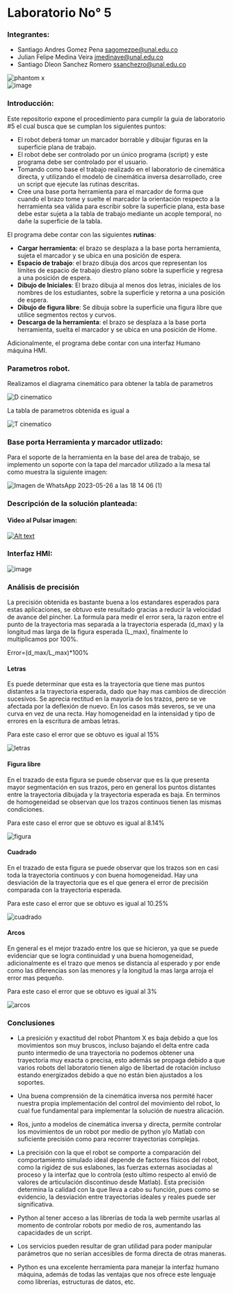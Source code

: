 # Laboratorio No° 5

### Integrantes:
- Santiago Andres Gomez Pena <sagomezpe@unal.edu.co>
- Julian Felipe Medina Veira <jmedinave@unal.edu.co>
- Santiago Dleon Sanchez Romero <ssanchezro@unal.edu.co>


![phantom x](https://github.com/jmedinave/Lab-4--Robotica/assets/49196705/429be8d6-74e6-4678-9220-b16d22270292)                   
![image](https://github.com/jmedinave/Lab-4--Robotica/assets/49196705/db5b3025-32a1-4bb7-918f-5f6461aff75a)


### Introducción:
Este repositorio expone el procedimiento para cumplir la guia de laboratorio #5 el cual busca que se cumplan los siguientes puntos:

<ul>
    <li>El robot deber&aacute; tomar un marcador borrable y dibujar figuras en la superficie plana de trabajo.</li>
    <li>El robot debe ser controlado por un &uacute;nico programa (script) y este programa debe ser controlado por el usuario.</li>
    <li>Tomando como base el trabajo realizado en el laboratorio de cinem&aacute;tica directa, y utilizando el modelo de cinem&aacute;tica inversa desarrollado, cree un script que ejecute las rutinas descritas.&nbsp;</li>
    <li>Cree una base porta herramienta para el marcador de forma que cuando el brazo tome y suelte el marcador la orientaci&oacute;n respecto a la herramienta sea v&aacute;lida para escribir sobre la superficie plana, esta base debe estar sujeta a la tabla de trabajo mediante un acople temporal, no da&ntilde;e la superficie de la tabla.</li>
</ul>
<p>El programa debe contar con las siguientes <strong>rutinas</strong>:</p>
<ul>
    <li><strong>Cargar herramienta:</strong> el brazo se desplaza a la base porta herramienta, sujeta el marcador y se ubica en una posici&oacute;n de espera.</li>
    <li><strong>Espacio de trabajo</strong>: el brazo dibuja dos arcos que representan los l&iacute;mites de espacio de trabajo diestro plano sobre la superficie y regresa a una posici&oacute;n de espera.</li>
    <li><strong>Dibujo de Iniciales</strong>: El brazo dibuja al menos dos letras, iniciales de los nombres de los estudiantes, sobre la superficie y retorna a una posici&oacute;n de espera.</li>
    <li><strong>Dibujo de figura libre</strong>: Se dibuja sobre la superficie una figura libre que utilice segmentos rectos y curvos.</li>
    <li><strong>Descarga de la herramienta</strong>: el brazo se desplaza a la base porta herramienta, suelta el marcador y se ubica en una posici&oacute;n de Home.</li>
</ul>
<p>Adicionalmente, el programa debe contar con una interfaz Humano m&aacute;quina HMI.</p>

### Parametros robot.

Realizamos el diagrama cinemático para obtener la tabla de parametros 
 
![D cinematico](https://github.com/jmedinave/Lab-4--Robotica/blob/main/diagrama.jpg)
 
La tabla de parametros obtenida es igual a
 
![T cinematico](https://github.com/jmedinave/Lab-4--Robotica/blob/main/tabla%20de%20parametros.jpg)
### Base porta Herramienta y marcador utlizado:

Para el soporte de la herramienta en la base del area de trabajo, se implemento un soporte con la tapa del marcador utilizado a la mesa tal como muestra la siguiente imagen:

![Imagen de WhatsApp 2023-05-26 a las 18 14 06 (1)](https://github.com/jmedinave/Lab-5/assets/49196705/50ec9ed8-a176-48a8-aeea-991137d35059)


### Descripción de la solución planteada:
#### Video al Pulsar imagen:
[![Alt text](https://img.youtube.com/vi/5FTk9sIebJM/0.jpg)](https://www.youtube.com/watch?v=5FTk9sIebJM)



### Interfaz HMI:
![image](https://github.com/jmedinave/Lab-5/assets/49196705/5104c38b-ee16-4d53-bf0d-16eb106737f4)

### Análisis de precisión
La precisión obtenida es bastante buena a los estandares esperados para estas aplicaciones, se obtuvo este resultado gracias a reducir la velocidad de avance del pincher.
La formula para medir el error sera, la razon entre el punto de la trayectoria mas separada a la trayectoria esperada (d_max) y la longitud mas larga de la figura esperada (L_max), finalmente lo multiplicamos por 100%.

Error=(d_max/L_max)*100%

#### Letras
Es puede determinar que esta es la trayectoria que tiene mas puntos distantes a la trayectoria esperada, dado que hay mas cambios de dirección sucesivos.
Se aprecia rectitud en la mayoría de los trazos, pero se ve afectada por la deflexión de nuevo. En los casos más severos, se ve una curva en vez de una recta.
Hay homogeneidad en la intensidad y tipo de errores en la escritura de ambas letras.

Para este caso el error que se obtuvo es igual al 15%

![letras](https://github.com/jmedinave/Lab-5/blob/main/LETRAS%20COMPARADAS.jpg)

#### Figura libre
En el trazado de esta figura se puede observar que es la que presenta mayor segmentación en sus trazos, pero en general los puntos distantes entre la trayectoria dibujada y la trayectoria esperada es baja. En terminos de homogeneidad se observan que los trazos continuos tienen las mismas condiciones.

Para este caso el error que se obtuvo es igual al 8.14%

![figura](https://github.com/jmedinave/Lab-5/blob/main/FIGURA%20COMPARADA.jpg)

#### Cuadrado
En el trazado de esta figura se puede observar que los trazos son en casi toda la trayectoria continuos y con buena homogeneidad. Hay una desviación de la trayectoria que es el que genera el error de precisión comparada con la trayectoria esperada.

Para este caso el error que se obtuvo es igual al 10.25%

![cuadrado](https://github.com/jmedinave/Lab-5/blob/main/CUADRADO%20COMPARADO.jpg)

#### Arcos
En general es el mejor trazado entre los que se hicieron, ya que se puede evidenciar que se logra continuidad y una buena homogeneidad, adicionalmente es el trazo que menos se distancia al esperado y por ende como las diferencias son las menores y la longitud la mas larga arroja el error mas pequeño.

Para este caso el error que se obtuvo es igual al 3%

![arcos](https://github.com/jmedinave/Lab-5/blob/main/ARCOS%20COMPARADOS.jpg)


### Conclusiones

* La presición y exactitud del robot Phantom X es baja debido a que los movimientos son muy bruscos, incluso bajando el delta entre cada punto intermedio de una trayectoria no podemos obtener una trayectoria muy exacta o precisa, esto además se propaga debido a que varios robots del laboratorio tienen algo de libertad de rotación incluso estando energizados debido a que no están bien ajustados a los soportes.

* Una buena comprensión de la cinemática inversa nos permité hacer nuestra propia implementación del control del movimiento del robot, lo cual fue fundamental para implementar la solución de nuestra alicación.

* Ros, junto a modelos de cinemática inversa y directa, permite controlar los movimientos de un robot por medio de python y/o Matlab con suficiente precisión como para recorrer trayectorias complejas.

* La precisión con la que el robot se comporte a comparación del comportamiento simulado ideal depende de factores físicos del robot, como la rigidez de sus eslabones, las fuerzas externas asociadas al proceso y la interfaz que lo controla (esto ultimo respecto al envió de valores de articulación discontinuo desde Matlab). Esta precisión determina la calidad con la que lleva a cabo su función, pues como se evidencio, la desviación entre trayectorias ideales y reales puede ser significativa.

*  Python al tener acceso a las librerías de toda la web permite usarlas al momento de controlar robots por medio de ros, aumentando las capacidades de un script.
 
* Los servicios pueden resultar de gran utilidad para poder manipular parámetros que no serían accesibles de forma directa de otras maneras.

* Python es una excelente herramienta para manejar la interfaz humano máquina, además de todas las ventajas que nos ofrece este lenguaje como librerías, estructuras de datos, etc.





